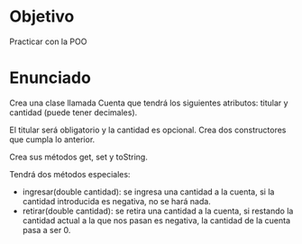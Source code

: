 # Objetivo

Practicar con la POO

# Enunciado

Crea una clase llamada Cuenta que tendrá los siguientes atributos: titular y cantidad (puede tener decimales).

El titular será obligatorio y la cantidad es opcional. Crea dos constructores que cumpla lo anterior.

Crea sus métodos get, set y toString.

Tendrá dos métodos especiales:

- ingresar(double cantidad): se ingresa una cantidad a la cuenta, si la cantidad introducida es negativa, no se hará nada.
- retirar(double cantidad): se retira una cantidad a la cuenta, si restando la cantidad actual a la que nos pasan es negativa, la cantidad de la cuenta pasa a ser 0.
